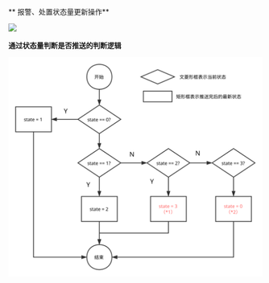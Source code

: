 ** 报警、处置状态量更新操作**  


![](blob:file:///5a9ed46e-6f66-47ec-a1d0-c430f8f80b69)

  
**通过状态量判断是否推送的判断逻辑**

![](/assets/所有状态流转判断逻辑流程图.svg)





